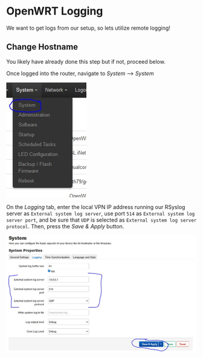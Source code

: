 # OpenWRT Logging

We want to get logs from our setup, so lets utilize remote logging!

## Change Hostname

You likely have already done this step but if not, proceed below.

Once logged into the router, navigate to *System* --> *System*

![system](5-gl-ar300m16-logging/5-gl-ar300m16-logging-01.jpg)

On the *Logging* tab, enter the local VPN IP address running our RSyslog server as `External system log server`, use port `514` as `External system log server port`, and be sure that `UDP` is selected as `External system log server protocol`. Then, press the *Save & Apply* button.

![logging](5-gl-ar300m16-logging/5-gl-ar300m16-logging-02.jpg)